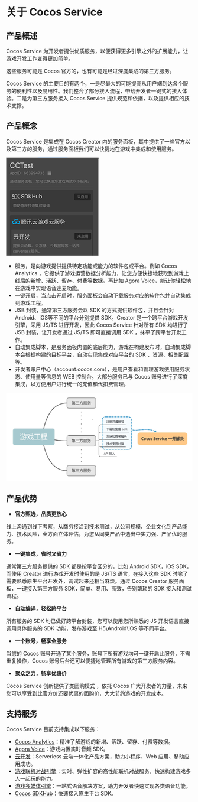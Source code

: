 # 关于 Cocos Service

## 产品概述

Cocos Service 为开发者提供优质服务，以便获得更多引擎之外的扩展能力，让游戏开发工作变得更加简单。

这些服务可能是 Cocos 官方的，也有可能是经过深度集成的第三方服务。

Cocos Service 的主要目的有两个，一是尽最大的可能提高从用户端到达各个服务的便利性以及易用性。我们整合了部分接入流程，带给开发者一键式的接入体验。二是为第三方服务接入 Cocos Service 提供规范和依据，以及提供相应的技术支撑。

## 产品概念

Cocos Service 是集成在 Cocos Creator 内的服务面板，其中提供了一些官方以及第三方的服务，通过服务面板我们可以快捷地在游戏中集成和使用服务。

![](image/service.png)

* 服务，是向游戏提供提供特定功能或能力的软件包或平台。例如 Cocos Analytics ，它提供了游戏运营数据分析能力，让您方便快捷地获取到游戏上线后的新增、活跃、留存、付费等数据。再比如 Agora Voice，能让你轻松地在游戏中实现语音连麦功能。
* 一键开启，当点击开启时，服务面板会自动下载服务对应的软件包并自动集成到游戏工程。
* JSB 封装，通常第三方服务会以 SDK 的方式提供软件包，并且会针对Android、iOS等不同的平台分别提供 SDK。Creator 是一个跨平台游戏开发引擎，采用 JS/TS 进行开发，因此 Cocos Service 针对所有 SDK 均进行了 JSB 封装，让开发者通过 JS/TS 即可直接调用 SDK ，抹平了跨平台开发工作。
* 自动集成脚本，是服务面板内置的底层能力，游戏在构建发布时，自动集成脚本会根据构建的目标平台，自动实现集成对应平台的 SDK 、资源、相关配置等。
* 开发者账户中心（account.cocos.com），是用户查看和管理游戏使用服务状态、使用量等信息的 WEB 控制台。大部分服务已与 Cocos 账号进行了深度集成，以方便用户进行统一的充值和代扣费管理。

![](image/about-normal-intergate.jpg)


## 产品优势

 - **官方甄选，品质更放心**

线上沟通到线下考察，从商务接洽到技术测试，从公司规模、企业文化到产品能力、技术风险，全方面立体评估，为您从同类产品中选出中实力强、产品优的服务。

- **一键集成，省时又省力**

通常第三方服务提供的 SDK 都是按平台区分的，比如 Android SDK，iOS SDK，而使用 Creator 进行游戏开发时使用的是 JS/TS 语言，在接入这些 SDK 时除了需要熟悉原生平台开发外，调试起来还相当麻烦。通过 Cocos Creator 服务面板，一键接入第三方服务 SDK，简单、易用、高效，告别繁琐的 SDK 接入和测试流程。

- **自动编译，轻松跨平台**

所有服务的 SDK 均已做好跨平台封装，您可以使用您所熟悉的 JS 开发语言直接调用具体服务的 SDK 功能，发布游戏至 H5\Android\iOS 等不同平台。

- **一个账号，畅享全服务**

当您的 Cocos 账号开通了某个服务，账号下所有游戏均可一键开启此服务，不需重复操作，Cocos 账号后台还可以便捷地管理所有游戏的第三方服务内容。

- **聚众之力，畅享优惠价**

Cocos Service 创新提供了类团购模式 ，依托 Cocos 广大开发者的力量，未来您可以享受到比官方价还要优惠的团购价，大大节约游戏的开发成本。

## 支持服务

Cocos Service 目前支持集成以下服务：

- [Cocos Analytics](cocos-analytics.md)：精准了解游戏的新增、活跃、留存、付费等数据。
- [Agora Voice](agora.md)：游戏内置实时音频 SDK。
- [云开发](tcb.md)：Serverless 云端一体化产品方案，助力小程序、Web 应用、移动应用成功。
- [游戏联机对战引擎](mgobe.md)：实时、弹性扩容的高性能联机对战服务，快速构建游戏多人一起玩的能力。
- [游戏多媒体引擎](gme.md)：一站式语音解决方案，助力开发者快速实现各类语音功能。
- [Cocos SDKHub](sdkhub.md)：快速接入原生平台 SDK。


